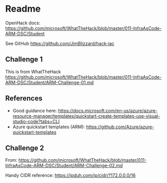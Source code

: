 # Readme

OpenHack docs: <https://github.com/microsoft/WhatTheHack/blob/master/011-InfraAsCode-ARM-DSC/Student>

See GitHub <https://github.com/JimBlizzard/hack-iac>

## Challenge 1

This is from WhatTheHack <https://github.com/microsoft/WhatTheHack/blob/master/011-InfraAsCode-ARM-DSC/Student/ARM-Challenge-01.md>

## References

- Good guidance here: <https://docs.microsoft.com/en-us/azure/azure-resource-manager/templates/quickstart-create-templates-use-visual-studio-code?tabs=CLI>
- Azure quickstart templates (ARM): <https://github.com/Azure/azure-quickstart-templates>

## Challenge 2

From: <https://github.com/microsoft/WhatTheHack/blob/master/011-InfraAsCode-ARM-DSC/Student/ARM-Challenge-02.md>

Handy CIDR reference: <https://ipduh.com/ip/cidr/?172.0.0.0/16>

